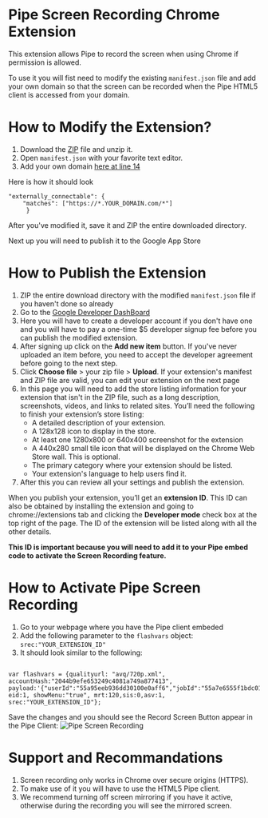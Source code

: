 # Pipe Screen Recording Chrome Extension

This extension allows Pipe to record the screen when using Chrome if permission is allowed.

To use it you will fist need to modify the existing `manifest.json` file and add your own domain so that the screen can be recorded when the Pipe HTML5 client is accessed from your domain.

# How to Modify the Extension?

1. Download the [ZIP](https://github.com/addpipe/screen-recording-chrome-extension/archive/master.zip) file and unzip it.
2. Open `manifest.json` with your favorite text editor.
3. Add your own domain [here at line 14](https://github.com/addpipe/screen-recording-chrome-extension/blob/c4822bc21a4a6e16ee8685d4a7056e763d265d80/manifest.json#L14)

Here is how it should look 

```
"externally_connectable": {
	"matches": ["https://*.YOUR_DOMAIN.com/*"]
     }
```

After you've modified it, save it and ZIP the entire downloaded directory.

Next up you will need to publish it to the Google App Store

# How to Publish the Extension

1. ZIP the entire download directory with the modified `manifest.json` file if you haven't done so already
2. Go to the [Google Developer DashBoard](https://chrome.google.com/webstore/developer/dashboard)
3. Here you will have to create a developer account if you don't have one and you will have to pay a one-time $5 developer signup fee before you can publish the modified extension.
4. After signing up click on the **Add new item** button. If you've never uploaded an item before, you need to accept the developer agreement before going to the next step.
5. Click **Choose file** > your zip file > **Upload**. If your extension's manifest and ZIP file are valid, you can edit your extension on the next page
6. In this page you will need to add the store listing information for your extension that isn't in the ZIP file, such as a long description, screenshots, videos, and links to related sites. You’ll need the following to finish your extension’s store listing:
    * A detailed description of your extension.
    * A 128x128 icon to display in the store.
    * At least one 1280x800 or 640x400 screenshot for the extension
    * A 440x280 small tile icon that will be displayed on the Chrome Web Store wall. This is optional.
    * The primary category where your extension should be listed.
    * Your extension's language to help users find it.
7. After this you can review all your settings and publish the extension.

When you publish your extension, you’ll get an **extension ID**. This ID can also be obtained by installing the extension and going to chrome://extensions tab and clicking the **Developer mode** check box at the top right of the page. The ID of the extension will be listed along with all the other details.

**This ID is important because you will need to add it to your Pipe embed code to activate the Screen Recording feature.**

# How to Activate Pipe Screen Recording

1. Go to your webpage where you have the Pipe client embeded
2. Add the following parameter to the `flashvars` object: `srec:"YOUR_EXTENSION_ID"`
3. It should look similar to the following:

```

var flashvars = {qualityurl: "avq/720p.xml", accountHash:"2044b9efe653249c4081a749a877413", payload:'{"userId":"55a95eeb936dd30100e0aff6","jobId":"55a7e6555f1bdc010014d6a1"}', eid:1, showMenu:"true", mrt:120,sis:0,asv:1, srec:"YOUR_EXTENSION_ID"};

```

Save the changes and you should see the Record Screen Button appear in the Pipe Client:
![Pipe Screen Recording](https://addpipe.com/img_doc/screen-recording.png)

# Support and Recommandations

1. Screen recording only works in Chrome over secure origins (HTTPS).
2. To make use of it you will have to use the HTML5 Pipe client.
3. We recommend turning off screen mirroring if you have it active, otherwise during the recording you will see the mirrored screen.
